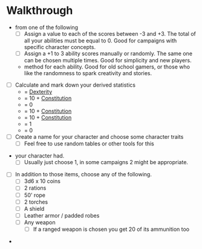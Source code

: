 # Walkthrough

- [ ](../Player%20Character%20Components/Chosen%20Statistics/Ability%20Scores.md) from one of the following 
	- [ ] Assign a value to each of the scores between -3 and +3. The total of all your abilities must be equal to 0. Good for campaigns with specific character concepts.
	- [ ] Assign a +1 to 3 ability scores manually or randomly. The same one can be chosen multiple times. Good for simplicity and new players.
	- [ ](Old%20School%20Ability%20Generation.md) method for each ability. Good for old school gamers, or those who like the randomness to spark creativity and stories.
- [ ] Calculate and mark down your derived statistics
	- [ ](../Player%20Character%20Components/Derived%20Statistics/Armor%20Class.md) = [Dexterity](../Player%20Character%20Components/Chosen%20Statistics/Dexterity.md)
	- [ ](../Player%20Character%20Components/Derived%20Statistics/Carry%20Capacity.md) = 10 + [Constitution](../Player%20Character%20Components/Chosen%20Statistics/Constitution.md)
	- [ ](../Player%20Character%20Components/Derived%20Statistics/Experience%20Points.md) = 0
	- [ ](../Player%20Character%20Components/Derived%20Statistics/Fatigue%20Points.md) = 10 + [Constitution](../Player%20Character%20Components/Chosen%20Statistics/Constitution.md)
	- [ ](../Player%20Character%20Components/Derived%20Statistics/Health%20Points.md) = 10 + [Constitution](../Player%20Character%20Components/Chosen%20Statistics/Constitution.md)
	- [ ](../Player%20Character%20Components/Derived%20Statistics/Level.md) = 1
	- [ ](../Player%20Character%20Components/Derived%20Statistics/Scars.md) = 0
- [ ] Create a name for your character and choose some character traits
	- [ ] Feel free to use random tables or other tools for this
- [ ](../Player%20Character%20Components/Backgrounds.md) your character had.
	- [ ] Usually just choose 1, in some campaigns 2 might be appropriate.
- [ ] In addition to those items, choose any of the following.
	- [ ] 3d6 x 10 coins
	- [ ] 2 rations
	- [ ] 50' rope
	- [ ] 2 torches
	- [ ] A shield
	- [ ] Leather armor / padded robes
	- [ ] Any weapon
		- [ ] If a ranged weapon is chosen you get 20 of its ammunition too
- [ ](../Player%20Character%20Components/Ancestry.md)